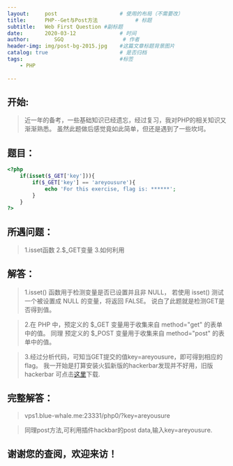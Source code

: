 ```yaml
---
layout:     post                    # 使用的布局（不需要改）
title:      PHP--Get与Post方法            # 标题 
subtitle:   Web First Question #副标题
date:       2020-03-12              # 时间
author:        SGQ                   # 作者
header-img: img/post-bg-2015.jpg    #这篇文章标题背景图片
catalog: true                       # 是否归档
tags:                               #标签
    - PHP  
    
---
```


## 开始:
> 近一年的备考，一些基础知识已经遗忘，经过复习，我对PHP的相关知识又渐渐熟悉。
虽然此题做后感觉竟如此简单，但还是遇到了一些坎坷。

## 题目：

```php
<?php
	if(isset($_GET['key'])){
		if($_GET['key'] == 'areyousure'){
			echo 'For this exercise, flag is: ******';
		}
	}
?>

```

## 所遇问题：
>1.isset函数
>2.$_GET变量
>3.如何利用


## 解答：
>1.isset() 函数用于检测变量是否已设置并且非 NULL，
若使用 isset() 测试一个被设置成 NULL 的变量，将返回 FALSE。
说白了此题就是检测GET是否得到值。

>2.在 PHP 中，预定义的 $_GET 变量用于收集来自 method="get" 的表单中的值。
同理 预定义的 $_POST 变量用于收集来自 method="post" 的表单中的值。

>3.经过分析代码，可知当GET提交的值key=areyousure，即可得到相应的flag。
我一开始是打算安装火狐新版的hackerbar发现并不好用，旧版hackerbar 可点击[这里](https://www.jianshu.com/p/d96e90f5a812)下载.



## 完整解答：
>vps1.blue-whale.me:23331/php0/?key=areyousure

>同理post方法,可利用插件hackbar的post data,输入key=areyousure.

## 谢谢您的查阅，欢迎来访！


